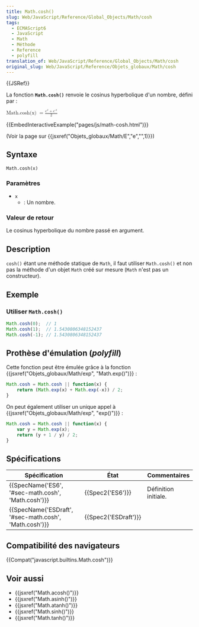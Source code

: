 ```yaml
---
title: Math.cosh()
slug: Web/JavaScript/Reference/Global_Objects/Math/cosh
tags:
  - ECMAScript6
  - JavaScript
  - Math
  - Méthode
  - Reference
  - polyfill
translation_of: Web/JavaScript/Reference/Global_Objects/Math/cosh
original_slug: Web/JavaScript/Reference/Objets_globaux/Math/cosh
---
```

{{JSRef}}

La fonction **`Math.cosh()`** renvoie le cosinus hyperbolique d'un nombre, défini par :

<math><semantics><mrow><mstyle mathvariant="monospace"><mo lspace="0em" rspace="thinmathspace">Math.cosh(x)</mo></mstyle><mo>=</mo><mfrac><mrow><msup><mi>e</mi><mi>x</mi></msup><mo>+</mo><msup><mi>e</mi><mrow><mo>-</mo><mi>x</mi></mrow></msup></mrow><mn>2</mn></mfrac></mrow><annotation encoding="TeX">\mathtt{\operatorname{Math.cosh(x)}} = \frac{e^x + e^{-x}}{2}</annotation></semantics></math>

{{EmbedInteractiveExample("pages/js/math-cosh.html")}}

(Voir la page sur {{jsxref("Objets_globaux/Math/E","e","",1)}})

## Syntaxe

    Math.cosh(x)

### Paramètres

- `x`
  - : Un nombre.

### Valeur de retour

Le cosinus hyperbolique du nombre passé en argument.

## Description

`cosh()` étant une méthode statique de `Math`, il faut utiliser `Math.cosh()` et non pas la méthode d'un objet `Math` créé sur mesure (`Math` n'est pas un constructeur).

## Exemple

### Utiliser `Math.cosh()`

```js
Math.cosh(0);  // 1
Math.cosh(1);  // 1.5430806348152437
Math.cosh(-1); // 1.5430806348152437
```

## Prothèse d'émulation (_polyfill_)

Cette fonction peut être émulée grâce à la fonction {{jsxref("Objets_globaux/Math/exp", "Math.exp()")}} :

```js
Math.cosh = Math.cosh || function(x) {
    return (Math.exp(x) + Math.exp(-x)) / 2;
}
```

On peut également utiliser un unique appel à {{jsxref("Objets_globaux/Math/exp", "exp()")}} :

```js
Math.cosh = Math.cosh || function(x) {
    var y = Math.exp(x);
    return (y + 1 / y) / 2;
}
```

## Spécifications

| Spécification                                                            | État                         | Commentaires         |
| ------------------------------------------------------------------------ | ---------------------------- | -------------------- |
| {{SpecName('ES6', '#sec-math.cosh', 'Math.cosh')}}     | {{Spec2('ES6')}}         | Définition initiale. |
| {{SpecName('ESDraft', '#sec-math.cosh', 'Math.cosh')}} | {{Spec2('ESDraft')}} |                      |

## Compatibilité des navigateurs

{{Compat("javascript.builtins.Math.cosh")}}

## Voir aussi

- {{jsxref("Math.acosh()")}}
- {{jsxref("Math.asinh()")}}
- {{jsxref("Math.atanh()")}}
- {{jsxref("Math.sinh()")}}
- {{jsxref("Math.tanh()")}}
